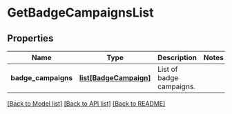 # GetBadgeCampaignsList

## Properties
Name | Type | Description | Notes
------------ | ------------- | ------------- | -------------
**badge_campaigns** | [**list[BadgeCampaign]**](BadgeCampaign.md) | List of badge campaigns. | 

[[Back to Model list]](../README.md#documentation-for-models) [[Back to API list]](../README.md#documentation-for-api-endpoints) [[Back to README]](../README.md)


